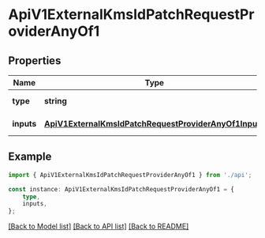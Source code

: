 # ApiV1ExternalKmsIdPatchRequestProviderAnyOf1


## Properties

Name | Type | Description | Notes
------------ | ------------- | ------------- | -------------
**type** | **string** |  | [default to undefined]
**inputs** | [**ApiV1ExternalKmsIdPatchRequestProviderAnyOf1Inputs**](ApiV1ExternalKmsIdPatchRequestProviderAnyOf1Inputs.md) |  | [default to undefined]

## Example

```typescript
import { ApiV1ExternalKmsIdPatchRequestProviderAnyOf1 } from './api';

const instance: ApiV1ExternalKmsIdPatchRequestProviderAnyOf1 = {
    type,
    inputs,
};
```

[[Back to Model list]](../README.md#documentation-for-models) [[Back to API list]](../README.md#documentation-for-api-endpoints) [[Back to README]](../README.md)
